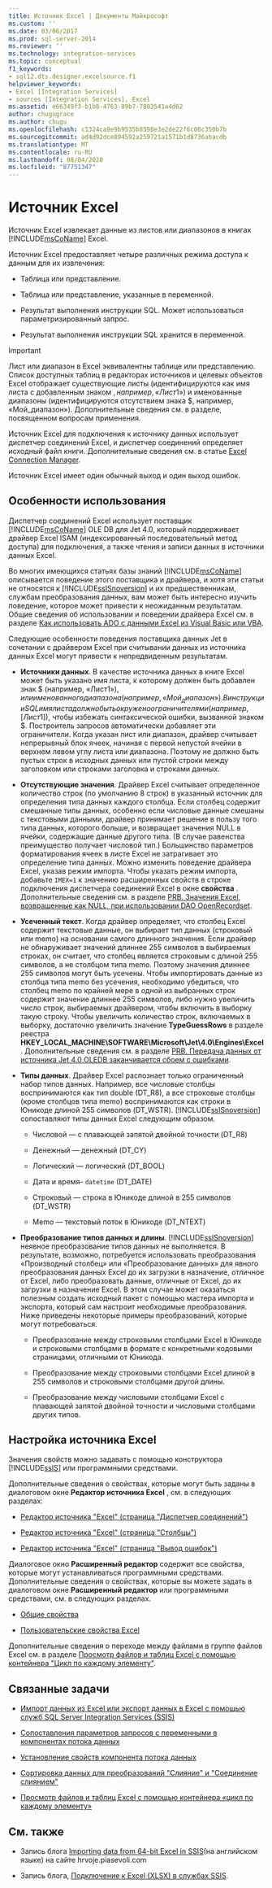 ```yaml
---
title: Источник Excel | Документы Майкрософт
ms.custom: ''
ms.date: 03/06/2017
ms.prod: sql-server-2014
ms.reviewer: ''
ms.technology: integration-services
ms.topic: conceptual
f1_keywords:
- sql12.dts.designer.excelsource.f1
helpviewer_keywords:
- Excel [Integration Services]
- sources [Integration Services], Excel
ms.assetid: e66349f3-b1b8-4763-89b7-7803541a4d62
author: chugugrace
ms.author: chugu
ms.openlocfilehash: c1324ca9e9b9535b8598e3e2de22f6c06c350b7b
ms.sourcegitcommit: ad4d92dce894592a259721a1571b1d8736abacdb
ms.translationtype: MT
ms.contentlocale: ru-RU
ms.lasthandoff: 08/04/2020
ms.locfileid: "87751347"
---
```

# <a name="excel-source"></a>Источник Excel
  Источник Excel извлекает данные из листов или диапазонов в книгах [!INCLUDE[msCoName](../../includes/msconame-md.md)] Excel.  
  
 Источник Excel предоставляет четыре различных режима доступа к данным для их извлечения:  
  
-   Таблица или представление.  
  
-   Таблица или представление, указанные в переменной.  
  
-   Результат выполнения инструкции SQL. Может использоваться параметризированный запрос.  
  
-   Результат выполнения инструкции SQL хранится в переменной.  
  
> [!IMPORTANT]  
>  Лист или диапазон в Excel эквивалентны таблице или представлению. Список доступных таблиц в редакторах источников и целевых объектов Excel отображает существующие листы (идентифицируются как имя листа с добавленным знаком $, например, «Лист1$») и именованные диапазоны (идентифицируются отсутствием знака $, например, «Мой_диапазон»). Дополнительные сведения см. в разделе, посвященном вопросам применения.  
  
 Источник Excel для подключения к источнику данных использует диспетчер соединений Excel, и диспетчер соединений определяет исходный файл книги. Дополнительные сведения см. в статье [Excel Connection Manager](../connection-manager/excel-connection-manager.md).  
  
 Источник Excel имеет один обычный выход и один выход ошибок.  
  
## <a name="usage-considerations"></a>Особенности использования  
 Диспетчер соединений Excel использует поставщик [!INCLUDE[msCoName](../../includes/msconame-md.md)] OLE DB для Jet 4.0, который поддерживает драйвер Excel ISAM (индексированный последовательный метод доступа) для подключения, а также чтения и записи данных в источники данных Excel.  
  
 Во многих имеющихся статьях базы знаний [!INCLUDE[msCoName](../../includes/msconame-md.md)] описывается поведение этого поставщика и драйвера, и хотя эти статьи не относятся к [!INCLUDE[ssISnoversion](../../includes/ssisnoversion-md.md)] и их предшественникам, службам преобразования данных, вам может быть интересно изучить поведение, которое может привести к неожиданным результатам. Общие сведения об использовании и поведении драйвера Excel см. в разделе [Как использовать ADO с данными Excel из Visual Basic или VBA](https://support.microsoft.com/kb/257819).  
  
 Следующие особенности поведения поставщика данных Jet в сочетании с драйвером Excel при считывании данных из источника данных Excel могут привести к непредвиденным результатам.  
  
-   **Источники данных**. В качестве источника данных в книге Excel может быть указано имя листа, к которому должен быть добавлен знак $ (например, «Лист1$»), или именованного диапазона (например, «Мой_диапазон»). В инструкции SQL имя листа должно быть окружено ограничителями (например, [Лист1$]), чтобы избежать синтаксической ошибки, вызванной знаком $. Построитель запросов автоматически добавляет эти ограничители. Когда указан лист или диапазон, драйвер считывает непрерывный блок ячеек, начиная с первой непустой ячейки в верхнем левом углу листа или диапазона. Поэтому не должно быть пустых строк в исходных данных или пустой строки между заголовком или строками заголовка и строками данных.  
  
-   **Отсутствующие значения**. Драйвер Excel считывает определенное количество строк (по умолчанию 8 строк) в указанный источник для определения типа данных каждого столбца. Если столбец содержит смешанные типы данных, особенно если числовые данные смешаны с текстовыми данными, драйвер принимает решение в пользу того типа данных, которого больше, и возвращает значения NULL в ячейки, содержащие данные другого типа. (В случае равенства преимущество получает числовой тип.) Большинство параметров форматирования ячеек в листе Excel не затрагивает это определение типа данных. Можно изменить поведение драйвера Excel, указав режим импорта. Чтобы указать режим импорта, добавьте `IMEX=1` к значению расширенных свойств в строке подключения диспетчера соединений Excel в окне **свойства** . Дополнительные сведения см. в разделе [PRB. Значения Excel, возвращенные как NULL, при использовании DAO OpenRecordset](https://support.microsoft.com/kb/194124).  
  
-   **Усеченный текст**. Когда драйвер определяет, что столбец Excel содержит текстовые данные, он выбирает тип данных (строковый или memo) на основании самого длинного значения. Если драйвер не обнаруживает значений длиннее 255 символов в выбираемых строках, он считает, что столбец является строковым с длиной 255 символов, а не столбцом типа memo. Поэтому значения длиннее 255 символов могут быть усечены. Чтобы импортировать данные из столбца типа memo без усечения, необходимо убедиться, что столбец memo по крайней мере в одной из выбранных строк содержит значение длиннее 255 символов, либо нужно увеличить число строк, выбираемых драйвером, чтобы включить в выборку такую строку. Чтобы увеличить количество строк, включаемых в выборку, достаточно увеличить значение **TypeGuessRows** в разделе реестра **HKEY_LOCAL_MACHINE\SOFTWARE\Microsoft\Jet\4.0\Engines\Excel** . Дополнительные сведения см. в разделе [PRB. Передача данных от источника Jet 4.0 OLEDB заканчивается сбоем с ошибками](https://support.microsoft.com/kb/281517).  
  
-   **Типы данных**. Драйвер Excel распознает только ограниченный набор типов данных. Например, все числовые столбцы воспринимаются как тип double (DT_R8), а все строковые столбцы (кроме столбцов типа memo) воспринимаются как строки в Юникоде длиной 255 символов (DT_WSTR). [!INCLUDE[ssISnoversion](../../includes/ssisnoversion-md.md)] сопоставляют типы данных Excel следующим образом.  
  
    -   Числовой — с плавающей запятой двойной точности (DT_R8)  
  
    -   Денежный — денежный (DT_CY)  
  
    -   Логический — логический (DT_BOOL)  
  
    -   Дата и время- `datetime` (DT_DATE)  
  
    -   Строковый — строка в Юникоде длиной в 255 символов (DT_WSTR)  
  
    -   Memo — текстовый поток в Юникоде (DT_NTEXT)  
  
-   **Преобразование типов данных и длины**. [!INCLUDE[ssISnoversion](../../includes/ssisnoversion-md.md)] неявное преобразование типов данных не выполняется. В результате, возможно, потребуется использовать преобразования «Производный столбец» или «Преобразование данных» для явного преобразования данных Excel до их загрузки в назначение, отличное от Excel, либо преобразовать данные, отличные от Excel, до их загрузки в назначение Excel. В этом случае может оказаться полезным создать исходный пакет с помощью мастера импорта и экспорта, который сам настроит необходимые преобразования. Ниже приведены некоторые примеры преобразований, которые могут потребоваться.  
  
    -   Преобразование между строковыми столбцами Excel в Юникоде и строковыми столбцами в формате с конкретными кодовыми страницами, отличными от Юникода.  
  
    -   Преобразование между строковыми столбцами Excel длиной в 255 символов и строковыми столбцами другой длины.  
  
    -   Преобразование между числовыми столбцами Excel с плавающей запятой двойной точности и числовыми столбцами других типов.  
  
## <a name="excel-source-configuration"></a>Настройка источника Excel  
 Значения свойств можно задавать с помощью конструктора [!INCLUDE[ssIS](../../includes/ssis-md.md)] или программными средствами.  
  
 Дополнительные сведения о свойствах, которые могут быть заданы в диалоговом окне **Редактор источника Excel** , см. в следующих разделах:  
  
-   [Редактор источника "Excel" (страница "Диспетчер соединений")](../excel-source-editor-connection-manager-page.md)  
  
-   [Редактор источника "Excel" (страница "Столбцы")](../excel-source-editor-columns-page.md)  
  
-   [Редактор источника "Excel" (страница "Вывод ошибок")](../excel-source-editor-error-output-page.md)  
  
 Диалоговое окно **Расширенный редактор** содержит все свойства, которые могут устанавливаться программными средствами. Дополнительные сведения о свойствах, которые вы можете задать в диалоговом окне **Расширенный редактор** или программными средствами, см. в следующих разделах.  
  
-   [Общие свойства](../common-properties.md)  
  
-   [Пользовательские свойства Excel](excel-custom-properties.md)  
  
 Дополнительные сведения о переходе между файлами в группе файлов Excel см. в разделе [Просмотр файлов и таблиц Excel с помощью контейнера "Цикл по каждому элементу"](../control-flow/foreach-loop-container.md).  
  
## <a name="related-tasks"></a>Связанные задачи  

-   [Импорт данных из Excel или экспорт данных в Excel с помощью служб SQL Server Integration Services (SSIS)](../load-data-to-from-excel-with-ssis.md)

-   [Сопоставления параметров запросов с переменными в компонентах потока данных](map-query-parameters-to-variables-in-a-data-flow-component.md)  
  
-   [Установление свойств компонента потока данных](set-the-properties-of-a-data-flow-component.md)  
  
-   [Сортировка данных для преобразований "Слияние" и "Соединение слиянием"](transformations/sort-data-for-the-merge-and-merge-join-transformations.md)  
  
-   [Просмотр файлов и таблиц Excel с помощью контейнера «цикл по каждому элементу»](../control-flow/foreach-loop-container.md)  
  
## <a name="related-content"></a>См. также  
  
-   Запись блога [Importing data from 64-bit Excel in SSIS](https://go.microsoft.com/fwlink/?LinkId=217673)(на английском языке) на сайте hrvoje.piasevoli.com  
  
-   Запись блога, [Подключение к Excel (XLSX) в службах SSIS](https://microsoft-ssis.blogspot.com/2014/02/connecting-to-excel-xlsx-in-ssis.html).  
  
  
